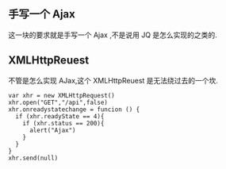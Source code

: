 ## 手写一个 Ajax    
这一块的要求就是手写一个 Ajax ,不是说用 JQ 是怎么实现的之类的.
## XMLHttpReuest    
不管是怎么实现 AJax,这个 XMLHttpReuest 是无法绕过去的一个坎.     

	var xhr = new XMLHttpRequest()
	xhr.open("GET","/api",false)    
	xhr.onreadystatechange = funcion () {
	  if (xhr.readyState == 4){
		if (xhr.status == 200){
		  alert("Ajax")
		}
	  }
	}
	xhr.send(null)